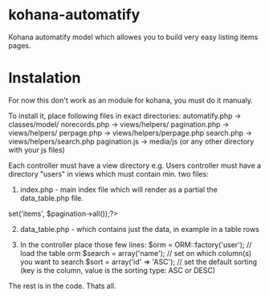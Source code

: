 kohana-automatify
=================

Kohana automatify model which allowes you to build very easy listing items pages.

Instalation
=================

For now this don't work as an module for kohana, you must do it manualy.

To install it, place following files in exact directories:
	automatify.php -> classes/model/
	norecords.php  -> views/helpers/
	pagination.php -> views/helpers/
	perpage.php    -> views/helpers/perpage.php
	search.php     -> views/helpers/search.php
	pagination.js  -> media/js (or any other directory with your js files)

Each controller must have a view directory e.g. Users controller must have a directory "users" in views which must contain min. two files:
1. index.php - main index file which will render as a partial the data_table.php file.
<?php echo View::factory('users/data_table')->set('items', $pagination->all());?>
2. data_table.php - which contains just the data, in example in a table rows

3. In the controller place those few lines:
$orm = ORM::factory('user'); // load the table orm
$search = array('name'); // set on which column(s) you want to search
$sort = array('id' => 'ASC'); // set the default sorting (key is the column, value is the sorting type: ASC or DESC)

The rest is in the code. Thats all.
